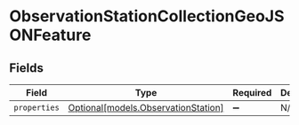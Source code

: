 # ObservationStationCollectionGeoJSONFeature


## Fields

| Field                                                                  | Type                                                                   | Required                                                               | Description                                                            |
| ---------------------------------------------------------------------- | ---------------------------------------------------------------------- | ---------------------------------------------------------------------- | ---------------------------------------------------------------------- |
| `properties`                                                           | [Optional[models.ObservationStation]](../models/observationstation.md) | :heavy_minus_sign:                                                     | N/A                                                                    |